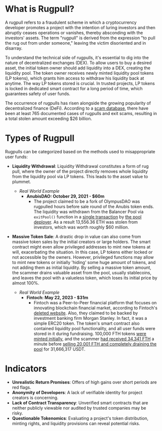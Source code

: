 # What is Rugpull?

A rugpull refers to a fraudulent scheme in which a cryptocurrency developer promotes a project with the intention of luring investors and then abruptly ceases operations or vanishes, thereby absconding with the investors' assets. The term "rugpull" is derived from the expression "to pull the rug out from under someone," leaving the victim disoriented and in disarray.

To understand the technical side of rugpulls, it's essential to dig into the nature of decentralized exchanges (DEX). To allow users to buy a desired asset, the initial token owner should add liquidity into a DEX, creating the liquidity pool. The token owner receives newly minted liquidity pool tokens (LP tokens), which grants him access to withdraw his liquidity back at anytime. The way LP tokens stored is crucial. In trusted projects, LP tokens is locked in dedicated smart contract for a long period of time, which guarantees safety of user funds.

The occurrence of rugpulls has risen alongside the growing popularity of decentralized finance (DeFi). According to a [scam database](https://www.comparitech.com/crypto/cryptocurrency-scams/), there have been at least 765 documented cases of rugpulls and exit scams, resulting in a total stolen amount exceeding $26 billion.

# Types of Rugpull

Rugpulls can be categorized based on the methods used to misappropriate user funds:

- **Liquidity Withdrawal**: Liquidity Withdrawal constitutes a form of rug pull, where the owner of the project directly removes whole liquidity from the liquidity pool via LP tokens. This leads to the asset value to plummet.
	- *Real World Example*
		- **AnubisDAO: October 29, 2021 - $60m**
			- The project claimed to be a fork of OlympusDAO was rugpulled hours before sale round of the Anubis token ends. The liquidity was withdrawn from the Balancer Pool via `exitPool()` function in a [single transaction](https://etherscan.io/tx/0x551890a877c57cf19ddcb312c0a9962029225373daf2815f3720b723bd79b7b0) by [the pool deployer](https://etherscan.io/address/0x872254d530ae8983628cb1eaafc51f78d78c86d9). As a result 13,556.36 ETH was stolen from investors, which was worth roughly $60 million.

- **Massive Token Sale**: A drastic drop in value can also come from massive token sales by the initial creators or large holders. The smart contract might even allow privileged addresses to mint new tokens at will, exacerbating the situation. In this case, LP tokens either locked or not accessible by the owners. However, privileged functions may allow to mint new tokens or initially 'hiding' some huge amount of tokens, and not adding them as initial liquidity. By selling a massive token amount, the scammer drains valuable asset from the pool, usually stablecoins, and leaves the pool with a valueless token, which loses its initial price by almost 100%.
	- *Real World Example*
		- **Fintoch: May 22, 2023 - $31m**
			- Fintoch was a Peer-to-Peer financial platform that focuses on innovating blockchain financial market, according to Fintoch's [deleted website](https://archive.ph/9kewL). Also, they claimed to be backed by investment banking firm Morgan Stanley. In fact, it was a simple ERC20 token. The token's smart contract also contained liquidity pool functionality, and all user funds were stored in it during fundraising. 100,000 FTH tokens [were minted initially](https://bscscan.com/tx/0x3ef479ba75e07ad04f02b5a5f4df476bbbc83bb5d15fdcd2acd1955a4e87fce6), and the scammer [had received 34,341 FTH](https://bscscan.com/tx/0xee053bf3c429603319d352979e09b207103a08ebf5f42aa0ddd22a9d67f004d6) a minute before [selling 20,001 FTH and completely draining the pool](https://bscscan.com/tx/0xa5e64161928ee40f6af02a32fc5c1fb9efa05cca6b91d88326279329b71c7ea2) for 31,666,317 USDT.

# Indicators

- **Unrealistic Return Promises**: Offers of high gains over short periods are red flags.
- **Anonymity of Developers**: A lack of verifiable identity for project creators is concerning.
- **Lack of Contract Transparency**: Unverified smart contracts that are neither publicly viewable nor audited by trusted companies may be risky.
- **Questionable Tokenomics**: Evaluating a project's token distribution, minting rights, and liquidity provisions can reveal potential risks.